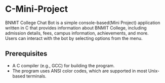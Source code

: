 # C-Mini-Project

BNMIT College Chat Bot is a simple console-based(Mini Project) application written in C that provides information about BNMIT College, including admission details, fees, campus information, achievements, and more. 
Users can interact with the bot by selecting options from the menu.

## Prerequisites

- A C compiler (e.g., GCC) for building the program.
- The program uses ANSI color codes, which are supported in most Unix-based terminals.

